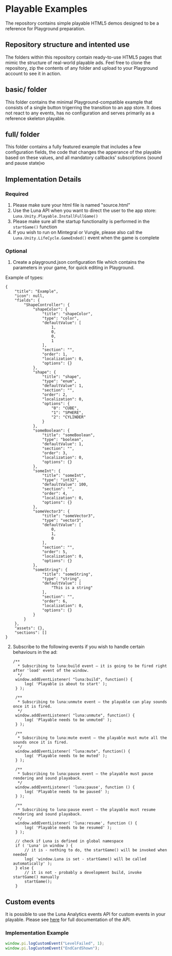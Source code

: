# Playable Examples
The repository contains simple playable HTML5 demos designed to be a reference for Playground preparation.

## Repository structure and intented use
The folders within this repository contain ready-to-use HTML5 pages that mimic the structure of real-world playable ads. Feel free to clone the repository, zip the contents of any folder and upload to your Playground account to see it in action.

## basic/ folder
This folder contains the minimal Playground-compatible example that consists of a single button trigerring the transition to an app store. It does not react to any events, has no configuration and serves primarily as a reference skeleton playable.

## full/ folder
This folder contains a fully featured example that includes a few configuration fields, the code that changes the apperance of the playable based on these values, and all mandatory callbacks' subscriptions (sound and pause state)ю

## Implementation Details

### Required

1. Please make sure your html file is named "source.html"
2. Use the Luna API when you want to direct the user to the app store: `Luna.Unity.Playable.InstallFullGame()`
3. Please make sure all the startup functionality is performed in the `startGame()` function
4. If you wish to run on Mintegral or Vungle, please also call the `Luna.Unity.LifeCycle.GameEnded()` event when the game is complete

### Optional

1. Create a playground.json configuration file which contains the parameters in your game, for quick editing in Playground. 

Example of types: 
```
{
    "title": "Example",
    "icon": null,
    "fields": {
        "ShapeController": {
            "shapeColor": {
                "title": "shapeColor",
                "type": "color",
                "defaultValue": [
                    1,
                    0,
                    0,
                    1
                ],
                "section": "",
                "order": 1,
                "localization": 0,
                "options": {}
            },
            "shape": {
                "title": "shape",
                "type": "enum",
                "defaultValue": 1,
                "section": "",
                "order": 2,
                "localization": 0,
                "options": {
                    "0": "CUBE",
                    "1": "SPHERE",
                    "2": "CYLINDER"
                }
            },
            "someBoolean": {
                "title": "someBoolean",
                "type": "boolean",
                "defaultValue": 1,
                "section": "",
                "order": 3,
                "localization": 0,
                "options": {}
            },
            "someInt": {
                "title": "someInt",
                "type": "int32",
                "defaultValue": 100,
                "section": "",
                "order": 4,
                "localization": 0,
                "options": {}
            },
            "someVector3": {
                "title": "someVector3",
                "type": "vector3",
                "defaultValue": [
                    0,
                    1,
                    0
                ],
                "section": "",
                "order": 5,
                "localization": 0,
                "options": {}
            },
            "someString": {
                "title": "someString",
                "type": "string",
                "defaultValue": [
                    "This is a string"
                ],
                "section": "",
                "order": 6,
                "localization": 0,
                "options": {}
            }
        }
    },
    "assets": {},
    "sections": []
}
```


2. Subscribe to the following events if you wish to handle certain behaviours in the ad: 

       /**
         * Subscribing to luna:build event – it is going to be fired right after 'load' event of the window.
         */
        window.addEventListener( "luna:build", function() { 
            log( 'Playable is about to start' );
        } );

        /**
         * Subscribing to luna:unmute event – the playable can play sounds once it is fired.
         */
        window.addEventListener( "luna:unmute", function() { 
            log( 'Playable needs to be unmuted' );
        } );

        /**
         * Subscribing to luna:mute event – the playable must mute all the sounds once it is fired.
         */
        window.addEventListener( "luna:mute", function() { 
            log( 'Playable needs to be muted' );
        } );

        /**
         * Subscribing to luna:pause event – the playable must pause rendering and sound playaback.
         */
        window.addEventListener( 'luna:pause', function () {
            log( 'Playable needs to be paused' );
        } );

        /**
         * Subscribing to luna:pause event – the playable must resume rendering and sound playaback.
         */
        window.addEventListener( 'luna:resume', function () {
            log( 'Playable needs to be resumed' );
        } );

        // check if Luna is defined in global namespace
        if ( 'Luna' in window ) {
            // it is - nothing to do, the startGame() will be invoked when needed
            log( 'window.Luna is set - startGame() will be called automatically' );
        } else {
            // it is not - probably a development build, invoke startGame() manually
            startGame();
        }


## Custom events

It is possible to use the Luna Analytics events API for custom events in your playable. Please see [here](https://docs.lunalabs.io/docs/playable/playable-setup/analytics/custom-events) for full documentation of the API.

### Implementation Example

```js
window.pi.logCustomEvent("LevelFailed", 1);
window.pi.logCustomEvent("EndCardShown");
```
